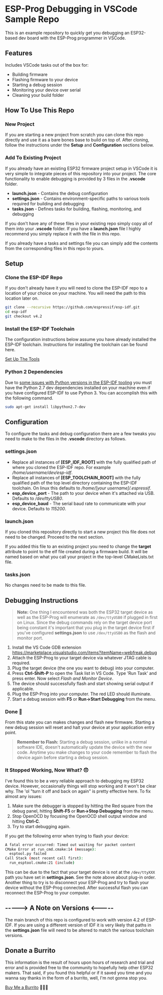 # ESP-Prog Debugging in VSCode Sample Repo

This is an example repository to quickly get you debugging an ESP32-based dev board with the ESP-Prog programmer in VSCode.

## Features
Includes VSCode tasks out of the box for:
  - Building firmware
  - Flashing firmware to your device
  - Starting a debug session
  - Monitoring your device over serial
  - Cleaning your build folder

## How To Use This Repo

### New Project

If you are starting a new project from scratch you can clone this repo directly and use it as a bare bones base to build on top of. After cloning, follow the instructions under the **Setup** and **Configuration** sections below. 

### Add To Existing Project

If you already have an existing ESP32 firmware project setup in VSCode it is very simple to integrate pieces of this repository into your project. The core functionality to enable debugging is provided by 3 files in the **.vscode** folder.

  - **launch.json** - Contains the debug configuration
  - **settings.json** - Contains environment-specific paths to various tools required for building and debugging
  - **tasks.json** - Defines tasks for building, flashing, monitoring, and debugging

If you don't have any of these files in your existing repo simply copy all of them into your **.vscode** folder. If you have a **launch.json** file I highly recommend you simply replace it with the file in this repo.

If you already have a tasks and settings file you can simply add the contents from the corresponding files in this repo to yours.

## Setup
### Clone the ESP-IDF Repo
If you don't already have it you will need to clone the ESP-IDF repo to a location of your choice on your machine. You will need the path to this location later on.

```sh
git clone --recursive https://github.com/espressif/esp-idf.git
cd esp-idf
git checkout v4.2
```

### Install the ESP-IDF Toolchain
The configuration instructions below assume you have already installed the ESP-IDF toolchain. Instructions for installing the toolchain can be found here.

[Set Up The Tools](https://docs.espressif.com/projects/esp-idf/en/latest/esp32/get-started/index.html#step-3-set-up-the-tools)

### Python 2 Dependencies
Due to [some issues with Python versions in the ESP-IDF tooling](https://github.com/espressif/esp-idf/issues/5284#issuecomment-693426699) you must have the Python 2.7 dev dependencies installed on your machine even if you have configured ESP-IDF to use Python 3. You can accomplish this with the following command.

```sh
sudo apt-get install libpython2.7-dev 
```

## Configuration
To configure the tasks and debug configuration there are a few tweaks you need to make to the files in the **.vscode** directory as follows.

### settings.json

  - Replace all instances of **[ESP_IDF_ROOT]** with the fully qualified path of where you cloned the ESP-IDF repo. For example _/home/username/dev/esp-idf_.
  - Replace all instances of **[ESP_TOOLCHAIN_ROOT]** with the fully qualified path of the top level directory containing the ESP-IDF toolchain. On linux this defaults to _/home/[your username]/.espressif_.
  - **esp_device_port** - The path to your device when it's attached via USB. Defaults to _/dev/ttyUSB0_.
  - **esp_device_baud** - The serial baud rate to communicate with your device. Defaults to _115200_.

### launch.json

If you cloned this repository directly to start a new project this file does not need to be changed. Proceed to the next section.

If you added this file to an existing project you need to change the **target** attribute to point to the elf file created during a firmware build. It will be named based on what you call your project in the top-level CMakeLists.txt file.

### tasks.json

No changes need to be made to this file.

## Debugging Instructions

> **Note:** One thing I encountered was both the ESP32 target device as well as the ESP-Prog will enumerate as `/dev/ttyUSB0` if plugged in first on Linux. Since the debug commands rely on the target device port being constant it's important that you plug in the target device first if you've configured **settings.json** to use `/dev/ttyUSB0` as the flash and monitor port. 

  1. Install the VS Code GDB extension https://marketplace.visualstudio.com/items?itemName=webfreak.debug
  2. Attach the ESP-Prog to your target device via whatever JTAG cable is required.
  3. Plug the target device (the one you want to debug) into your computer.
  4. Press **Ctrl-Shift-P** to open the Task list in VS Code. Type 'Run Task' and press enter. Now select _Flash and Monitor Device_.
  5. The device should successfully flash and start showing serial output if applicable.
  6. Plug the ESP-Prog into your computer. The red LED should illuminate.
  7. Start a debug session with **F5** or **Run->Start Debugging** from the menu.

### Done 🤩
From this state you can makes changes and flash new firmware. Starting a new debug session will reset and halt your device at your application entry point.

> **Remember to Flash:** Starting a debug session, unlike in a normal software IDE, doesn't automatically update the device with the new code. Anytime you make changes to your code remember to flash the device again before starting a debug session.

### It Stopped Working, Now What? 😞
I've found this to be a very reliable approach to debugging my ESP32 device. However, occasionally things will stop working and it won't be clear why. The 'ol "turn it off and back on again" is pretty effective here. To fix almost any issues:

  1. Make sure the debugger is stopped by hitting the Red square from the debug panel, hitting **Shift-F5** or **Run->Stop Debugging** from the menu.
  1. Stop OpenOCD by focusing the OpenOCD shell output window and hitting **Ctrl-C**.
  1. Try to start debugging again.

If you get the following error when trying to flash your device:

```sh
A fatal error occurred: Timed out waiting for packet content
CMake Error at run_cmd.cmake:14 (message):
  esptool.py failed
Call Stack (most recent call first):
  run_esptool.cmake:21 (include)
```

This can be due to the fact that your target device is not at the `/dev/ttyXXX` path you have set in **settings.json**. See the note above about plug-in order. Another thing to try is to disconnect your ESP-Prog and try to flash your device without the ESP-Prog connected. After successful flash you can reconnect the ESP-Prog to your computer.


## **-----> A Note on Versions <-----**
The main branch of this repo is configured to work with version 4.2 of ESP-IDF. If you are using a different version of IDF it is very likely that paths in the **settings.json** file will need to be altered to match the various toolchain versions.

## Donate a Burrito
This information is the result of hours upon hours of research and trial and error and is provided free to the community to hopefully help other ESP32 makers. That said, if you found this helpful or if it saved you time and you wanna say thanks in the form of a burrito, well, I'm not gonna stop you.

[Buy Me a Burrito](https://www.buymeacoffee.com/kevinsidwar) 🌯🌯🌯
